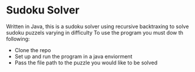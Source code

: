 # Sudoku Solver

Written in Java, this is a sudoku solver using recursive backtraxing to solve sudoku puzzels varying in difficulty
To use the program you must dow th following:
* Clone the repo
* Set up and run the program in a java enviorment
* Pass the file path to the puzzle you would like to be solved
